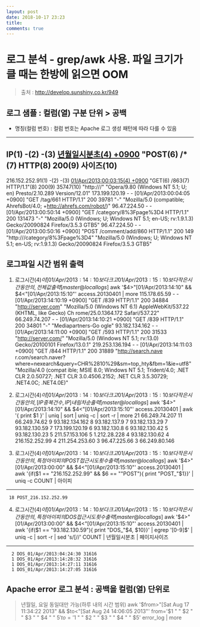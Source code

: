 ```yaml
---
layout: post
date: 2018-10-17 23:23
title:
comments: true
---
```


# 로그 분석 - grep/awk 사용. 파일 크기가 클 때는 한방에 읽으면 OOM
> 출처 : http://develop.sunshiny.co.kr/949

## 로그 샘플 : 컬럼(열) 구분 단위 > 공백
- 명칭(컬럼 번호) : 컬럼 번호는 Apache 로그 생성 패턴에 따라 다를 수 있음
-----------------------------------------------------------------------------------------------------------------------------------------------------------------------
   IP(1)       -(2) -(3) [년월일시분초(4) +0900](5) "POST(6) /*(7) HTTP(8) 200(9) 사이즈(10)
-----------------------------------------------------------------------------------------------------------------------------------------------------------------------
216.152.252.91(1) -(2) -(3) [01/Apr/2013:00:03:15(4) +0900](5) "GET(6) /863(7) HTTP/1.1"(8) 200(9) 35747(10) "http:///" "Opera/9.80 (Windows NT 5.1; U; en) Presto/2.10.289 Version/12.01"
173.199.120.19 - - [01/Apr/2013:00:04:05 +0900] "GET /tag/661 HTTP/1.1" 200 39781 "-" "Mozilla/5.0 (compatible; AhrefsBot/4.0; +http://ahrefs.com/robot/)"
96.47.224.50 - - [01/Apr/2013:00:50:14 +0900] "GET /category/8%3Fpage%3D4 HTTP/1.1" 200 131473 "-" "Mozilla/5.0 (Windows; U; Windows NT 5.1; en-US; rv:1.9.1.3) Gecko/20090824 Firefox/3.5.3 GTB5"
96.47.224.50 - - [01/Apr/2013:00:50:16 +0900] "POST /comment/add/860 HTTP/1.1" 200 149 "http:///category/8%3Fpage%3D4" "Mozilla/5.0 (Windows; U; Windows NT 5.1; en-US; rv:1.9.1.3) Gecko/20090824 Firefox/3.5.3 GTB5"

## 로그파일 시간 범위 출력
1) 로그시간($4)이 [01/Apr/2013:14:10 보다 크고 01/Apr/2013:15:10 보다 작은 시간동안의, 전체 값 출력
[master@local logs]$ awk '$4>"[01/Apr/2013:14:10" && $4<"[01/Apr/2013:15:10"' access.20130401 | more
115.178.65.59 - - [01/Apr/2013:14:10:19 +0900] "GET /839 HTTP/1.1" 200 34884 "http://server.com" "Mozilla/5.0 (Windows NT 6.1) AppleWebKit/537.22 (KHTML, like Gecko) Ch
rome/25.0.1364.172 Safari/537.22"
66.249.74.207 - - [01/Apr/2013:14:10:21 +0900] "GET /839 HTTP/1.1" 200 34801 "-" "Mediapartners-Go
ogle"
93.182.134.162 - - [01/Apr/2013:14:11:00 +0900] "GET /593 HTTP/1.1" 200 31533 "http://server.com/" "Mozilla/5.0 (Windows NT 5.1; rv:13.0) Gecko/20100101 Firefox/13.0.1"
219.253.136.194 - - [01/Apr/2013:14:11:03 +0900] "GET /844 HTTP/1.1" 200 31889 "http://search.nave
r.com/search.naver?where=nexearch&query=CHR%2810%29&sm=top_hty&fbm=1&ie=utf8" "Mozilla/4.0 (compat
ible; MSIE 8.0; Windows NT 5.1; Trident/4.0; .NET CLR 2.0.50727; .NET CLR 3.0.4506.2152; .NET CLR 
3.5.30729; .NET4.0C; .NET4.0E)"

2) 로그시간($4)이 [01/Apr/2013:14:10 보다 크고 01/Apr/2013:15:10 보다 작은 시간동안의, 
    [IP 중복 건수, IP] 내림차순 출력
[master@local logs]$ awk '$4>"[01/Apr/2013:14:10" && $4<"[01/Apr/2013:15:10"' access.20130401 | awk '{ print $1 }' | uniq | sort | uniq -c | sort -r | more
     21 66.249.74.207
     11 66.249.74.62
      9 93.182.134.162
      8 93.182.137.9
      7 93.182.133.29
      7 93.182.130.59
      7 173.199.120.19
      6 93.182.130.8
      6 93.182.130.42
      5 93.182.130.23
      5 211.57.153.106
      5 1.212.28.228
      4 93.182.130.62
      4 216.152.252.99
      4 211.254.253.60
      3 96.47.225.66
      3 66.249.80.146

3) 로그시간($4)이 [01/Apr/2013:14:10 보다 크고 01/Apr/2013:15:10 보다 작은 시간동안의, 
    특정 아이피의 POST 접근 시도 횟수 출력
[master@local logs]$ awk '$4>"[01/Apr/2013:00:00" && $4<"[01/Apr/2013:15:10"' access.20130401 | awk '{if($1 == "216.152.252.99" && $6 == "\"POST"){ print "POST_"$1}}' | uniq -c
  COUNT |  아이피 
-------------------------------------------------
     18 POST_216.152.252.99

4) 로그시간($4)이 [01/Apr/2013:14:10 보다 크고 01/Apr/2013:15:10 보다 작은 시간동안의, 
    특정 아이피의 DOS 접근 시도 횟수 출력
[master@local logs]$ awk '$4>"[01/Apr/2013:00:00" && $4<"[01/Apr/2013:15:10"' access.20130401 | awk '{if($1 == "93.182.130.59"){ print "DOS_"$4, $10}}' | egrep '[0-9]$' | uniq -c | sort -r  | sed 's/\[//'
 COUNT | 년월일시분초   |   페이지사이즈
-------------------------------------------------
      2 DOS_01/Apr/2013:04:24:30 31616
      1 DOS_01/Apr/2013:14:28:32 31616
      1 DOS_01/Apr/2013:14:27:11 31616
      1 DOS_01/Apr/2013:14:27:05 31616

## Apache error 로그 분석 : 공백을 컬럼(열) 단위로
> 년월일, 요일 동일대만 가능(하루 내의 시간 범위)
awk '$from>"[Sat Aug 17 11:34:22 2013" && $to<"[Sat Aug 24 14:06:05 2013"' from='$1 " " $2 " " $3 " " $4 " " $5' to='$1 " " $2 " " $3 " " $4 " " $5' error_log | more


